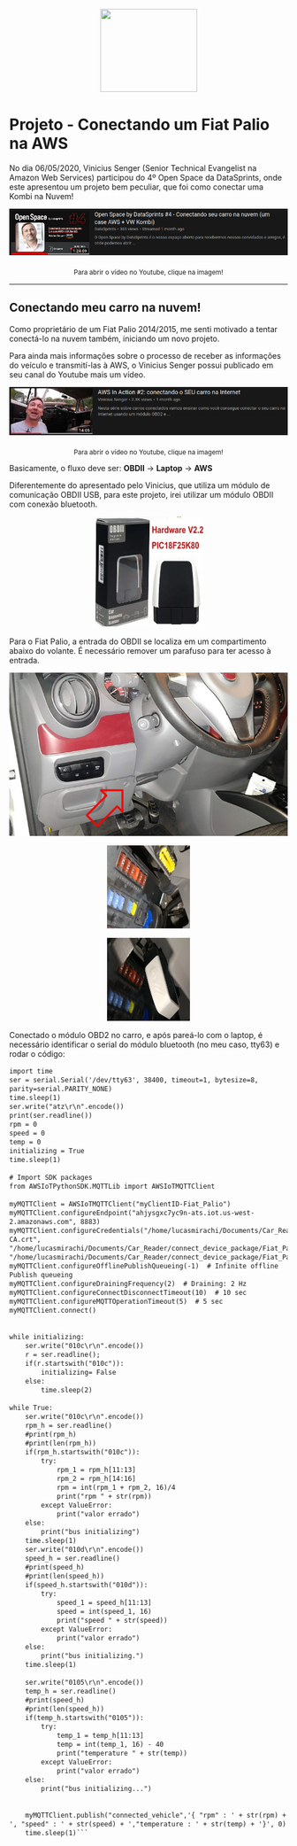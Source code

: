 <p align="center">
  <img src="https://1.bp.blogspot.com/-CH8TRL_RVUM/VscQfCRByTI/AAAAAAAAJW0/RLeLd2w1LbU/s1600/Work_In_Progress.png" width="175" height="150">
</p>

# Projeto - Conectando um Fiat Palio na AWS

No dia 06/05/2020, Vinicius Senger (Senior Technical Evangelist na Amazon Web Services) participou do 4º Open Space da DataSprints, onde este apresentou um projeto bem peculiar, que foi como conectar uma Kombi na Nuvem!

[<img src="Screenshot1.png">](https://www.youtube.com/watch?v=tqBR3G_eFQc&t=2417s)
<p align="center">
<sub>Para abrir o vídeo no Youtube, clique na imagem!</sub>
</p>

---

## Conectando meu carro na nuvem!
Como proprietário de um Fiat Palio 2014/2015, me senti motivado a tentar conectá-lo na nuvem também, iniciando um novo projeto.

Para ainda mais informações sobre o processo de receber as informações do veículo e transmití-las à AWS, o Vinicius Senger possui publicado em seu canal do Youtube mais um vídeo.

[<img src="Screenshot2.png">](https://www.youtube.com/watch?v=Iiku8HAPAgo&t=316s)
<p align="center">
<sub>Para abrir o vídeo no Youtube, clique na imagem!</sub>
</p> 

Basicamente, o fluxo deve ser:
**OBDII** -> **Laptop** -> **AWS**

Diferentemente do apresentado pelo Vinicius, que utiliza um módulo de comunicação OBDII USB, para este projeto, irei utilizar um módulo OBDII com conexão bluetooth.

<p align="center">
  <img src="OBDII.png" width="200" height="200">
</p>

Para o Fiat Palio, a entrada do OBDII se localiza em um compartimento abaixo do volante. É necessário remover um parafuso para ter acesso à entrada.

<p align="center">
  <img src="Entrada3.png" >
</p>

<p align="center">
  <img src="Entrada.png" width="150" height="150">
</p>

<p align="center">
  <img src="Entrada2.png" width="150" height="150">
</p>

Conectado o módulo OBD2 no carro, e após pareá-lo com o laptop, é necessário identificar o serial do módulo bluetooth (no meu caso, tty63) e rodar o código:

```import serial
import time
ser = serial.Serial('/dev/tty63', 38400, timeout=1, bytesize=8, parity=serial.PARITY_NONE)
time.sleep(1)
ser.write("atz\r\n".encode())
print(ser.readline())
rpm = 0
speed = 0
temp = 0
initializing = True
time.sleep(1)

# Import SDK packages
from AWSIoTPythonSDK.MQTTLib import AWSIoTMQTTClient

myMQTTClient = AWSIoTMQTTClient("myClientID-Fiat_Palio")
myMQTTClient.configureEndpoint("ahjysgxc7yc9n-ats.iot.us-west-2.amazonaws.com", 8883)
myMQTTClient.configureCredentials("/home/lucasmirachi/Documents/Car_Reader/connect_device_package/root-CA.crt", "/home/lucasmirachi/Documents/Car_Reader/connect_device_package/Fiat_Palio.private.key", "/home/lucasmirachi/Documents/Car_Reader/connect_device_package/Fiat_Palio.cert.pem")
myMQTTClient.configureOfflinePublishQueueing(-1)  # Infinite offline Publish queueing
myMQTTClient.configureDrainingFrequency(2)  # Draining: 2 Hz
myMQTTClient.configureConnectDisconnectTimeout(10)  # 10 sec
myMQTTClient.configureMQTTOperationTimeout(5)  # 5 sec
myMQTTClient.connect()


while initializing:
	ser.write("010c\r\n".encode())
	r = ser.readline();
	if(r.startswith("010c")):
		initializing= False
	else:
		time.sleep(2)

while True:
	ser.write("010c\r\n".encode())
	rpm_h = ser.readline()
	#print(rpm_h)
	#print(len(rpm_h))
	if(rpm_h.startswith("010c")):
		try:
			rpm_1 = rpm_h[11:13]
			rpm_2 = rpm_h[14:16]
			rpm = int(rpm_1 + rpm_2, 16)/4
			print("rpm " + str(rpm))
		except ValueError:
			print("valor errado")
	else:
		print("bus initializing")
	time.sleep(1)
	ser.write("010d\r\n".encode())
	speed_h = ser.readline()
	#print(speed_h)
	#print(len(speed_h))
	if(speed_h.startswith("010d")):
		try:
			speed_1 = speed_h[11:13]
			speed = int(speed_1, 16)
			print("speed " + str(speed))
		except ValueError:
			print("valor errado")
	else:
		print("bus initializing.")
	time.sleep(1)

	ser.write("0105\r\n".encode())
	temp_h = ser.readline()
	#print(speed_h)
	#print(len(speed_h))
	if(temp_h.startswith("0105")):
		try:
			temp_1 = temp_h[11:13]
			temp = int(temp_1, 16) - 40
			print("temperature " + str(temp))
		except ValueError:
			print("valor errado")
	else:
		print("bus initializing...")


	myMQTTClient.publish("connected_vehicle",'{ "rpm" : ' + str(rpm) + ', "speed" : ' + str(speed) + ',"temperature : ' + str(temp) + '}', 0)
	time.sleep(1)```
  
